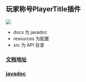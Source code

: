 ## 玩家称号PlayerTitle插件

![](https://bstats.org/signatures/bukkit/PlayerTitle.svg)

* docs 为 javadoc
* resources 为配置
* src 为 API 目录

### [文档地址](https://ricedoc.handyplus.cn/wiki/PlayerTitle/README/)

### [javadoc](https://handy-git.github.io/PlayerTitleVersions/)
